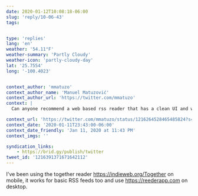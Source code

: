 ```yaml
---
date: 2020-01-12T10:08:18-06:00
slug: 'reply/10-06-43'
tags:


type: 'replies'
lang: 'en'
weather: '54.11°F'
weather-summary: 'Partly Cloudy'
weather-icon: 'partly-cloudy-day'
lat: '25.7554'
long: '-100.4023'


context_author: 'mmatuzo'
context_author_name: 'Manuel Matuzović'
context_author_url: 'https://twitter.com/mmatuzo'
context: |
  Can anyone recommend a web based rss reader that has a clean UI and works on mobile?

context_url: 'https://twitter.com/mmatuzo/status/1216264528465485824?s=12'
context_date: '2020-01-11T23:43:00-06:00'
context_date_friendly: 'Jan 11, 2020 at 11:43 PM'
context_imgs: ''

syndication_links:
    - https://brid.gy/publish/twitter
tweet_id: '1216391371671642112'
---
```

I've been using the together reader https://indieweb.org/Together on mobile, it works for basic RSS feeds too and use https://reederapp.com on desktop. 